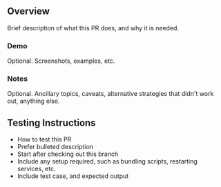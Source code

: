 ## Overview
Brief description of what this PR does, and why it is needed.

### Demo
Optional. Screenshots, examples, etc.

### Notes
Optional. Ancillary topics, caveats, alternative strategies that didn't work out, anything else.

## Testing Instructions
 * How to test this PR
 * Prefer bulleted description
 * Start after checking out this branch
 * Include any setup required, such as bundling scripts, restarting services, etc.
 * Include test case, and expected output
